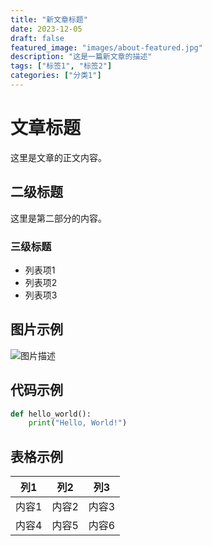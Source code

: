 ```yaml
---
title: "新文章标题"
date: 2023-12-05
draft: false
featured_image: "images/about-featured.jpg"
description: "这是一篇新文章的描述"
tags: ["标签1", "标签2"]
categories: ["分类1"]
---
```


# 文章标题

这里是文章的正文内容。

## 二级标题

这里是第二部分的内容。

### 三级标题

- 列表项1
- 列表项2
- 列表项3

## 图片示例

![图片描述](images/your-image.jpg)

## 代码示例

```python
def hello_world():
    print("Hello, World!")
```

## 表格示例

| 列1 | 列2 | 列3 |
|-----|-----|-----|
| 内容1 | 内容2 | 内容3 |
| 内容4 | 内容5 | 内容6 |
